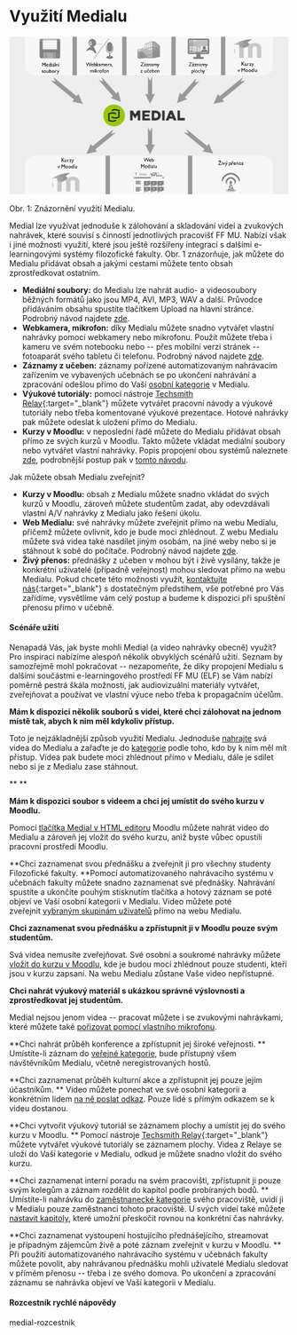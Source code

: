 Využití Medialu
===============







#### 

![](home/vyuziti-medialu/760blz_4.0.png)

Obr. 1: Znázornění využití Medialu.


Medial lze využívat jednoduše k zálohování a skladování videí a
zvukových nahrávek, které souvisí s činností jednotlivých pracovišť FF
MU. Nabízí však i jiné možnosti využití, které jsou ještě rozšířeny
integrací s dalšími e-learningovými systémy filozofické fakulty. Obr. 1
znázorňuje, jak můžete do Medialu přidávat obsah a jakými cestami můžete
tento obsah zprostředkovat ostatním.

-   **Mediální soubory:** do Medialu lze nahrát audio- a videosoubory
    běžných formátů jako jsou MP4, AVI, MP3, WAV a další. Průvodce
    přidáváním obsahu spustíte tlačítkem Upload na hlavní stránce.
    Podrobný návod najdete
    [zde](./jak-nahrat-do-medialu-soubor-z-pocitace).
-   **Webkamera, mikrofon:** díky Medialu můžete snadno vytvářet vlastní
    nahrávky pomocí webkamery nebo mikrofonu. Použít můžete třeba i
    kameru ve svém notebooku nebo -- přes mobilní verzi stránek --
    fotoaparát svého tabletu či telefonu. Podrobný návod najdete
    [zde](./jan-nahrat-video-pomoci-webkamery).
-   **Záznamy z učeben:** záznamy pořízené automatizovaným nahrávacím
    zařízením ve vybavených učebnách se po ukončení nahrávání a
    zpracování odešlou přímo do Vaší [osobní
    kategorie](./jak-je-obsah-v-medialu-organizovan#TOC-Kategorie-a-podkategorie)
    v Medialu.
-   **Výukové tutoriály:** pomocí nástroje [Techsmith
    Relay](http://relaydocs.phil.muni.cz/){:target="_blank"} můžete vytvářet pracovní
    návody a výukové tutoriály nebo třeba komentované výukové
    prezentace. Hotové nahrávky pak můžete odeslat k uložení přímo do
    Medialu.
-   **Kurzy v Moodlu:** v neposlední řadě můžete do Medialu přidávat
    obsah přímo ze svých kurzů v Moodlu. Takto můžete vkládat mediální
    soubory nebo vytvářet vlastní nahrávky. Popis propojení obou systémů
    naleznete [zde](./propojeni-s-moodlem), podrobnější postup pak v
    [tomto návodu](./jak-vkladat-obsah-prostrednictvim-moodlu).

Jak můžete obsah Medialu zveřejnit?

-   **Kurzy v Moodlu:** obsah z Medialu můžete snadno vkládat do svých
    kurzů v Moodlu, zároveň můžete studentům zadat, aby odevzdávali
    vlastní A/V nahrávky z Medialu jako řešení úkolu.
-   **Web Medialu:** své nahrávky můžete zveřejnit přímo na webu
    Medialu, přičemž můžete ovlivnit, kdo je bude moci zhlédnout. Z webu
    Medialu můžete svá videa také nasdílet jiným osobám, na jiné weby
    nebo si je stáhnout k sobě do počítače. Podrobný návod najdete
    [zde](./jak-muazu-sva-videa-sirit).
-   **Živý přenos:** přednášky z učeben v mohou být i živě vysílány,
    takže je konkrétní uživatelé (případně veřejnost) mohou sledovat
    přímo na webu Medialu. Pokud chcete této možnosti využít,
    [kontaktujte
    nás](http://e-learning.phil.muni.cz/jak-nas-kontaktovat){:target="_blank"} s
    dostatečným předstihem, vše potřebné pro Vás zařídíme, vysvětlíme
    vám celý postup a budeme k dispozici při spuštění přenosu přímo v
    učebně.

#### Scénáře užití

Nenapadá Vás, jak byste mohli Medial (a video nahrávky obecně) využít?
Pro inspiraci nabízíme alespoň několik obvyklých scénářů užití. Seznam
by samozřejmě mohl pokračovat -- nezapomeňte, že díky propojení Medialu
s dalšími součástmi e-learningového prostředí FF MU (ELF) se Vám nabízí
poměrně pestrá škála možností, jak audiovizuální materiály vytvářet,
zveřejňovat a používat ve vlastní výuce nebo třeba k propagačním
účelům.


**Mám k dispozici několik souborů s videi, které chci zálohovat na
jednom místě tak, abych k nim měl kdykoliv přístup.**

Toto je nejzákladnější způsob využití Medialu. Jednoduše
[nahrajte](./jak-nahrat-do-medialu-soubor-z-pocitace) svá videa do
Medialu a zařaďte je do
[kategorie](./jak-je-obsah-v-medialu-organizovan) podle toho, kdo by k
nim měl mít přístup. Videa pak budete moci zhlédnout přímo v Medialu,
dále je sdílet nebo si je z Medialu zase stáhnout.

**
**

**Mám k dispozici soubor s videem a chci jej umístit do svého kurzu v
Moodlu.**

Pomocí [tlačítka Medial v HTML
editoru](./jak-vkladat-obsah-prostrednictvim-moodlu) Moodlu můžete
nahrát video do Medialu a zároveň jej vložit do svého kurzu, aniž byste
vůbec opustili pracovní prostředí Moodlu.

**Chci zaznamenat svou přednášku a zveřejnit ji pro všechny studenty
Filozofické fakulty.
**Pomocí automatizovaného nahrávacího systému v učebnách fakulty můžete
snadno zaznamenat své přednášky. Nahrávání spustíte a ukončíte pouhým
stisknutím tlačítka a hotový záznam se poté objeví ve Vaší osobní
kategorii v Medialu. Video můžete poté zveřejnit [vybraným skupinám
uživatelů](./kdo-muaze-videt-muaj-obsah) přímo na webu Medialu.

**Chci zaznamenat svou přednášku a zpřístupnit ji v Moodlu pouze svým
studentům.**

Svá videa nemusíte zveřejňovat. Své osobní a soukromé nahrávky můžete
[vložit do kurzu v Moodlu](./jak-muazu-sva-videa-sirit), kde je budou
moci zhlédnout pouze studenti, kteří jsou v kurzu zapsaní. Na webu
Medialu zůstane Vaše video nepřístupné.

**Chci nahrát výukový materiál s ukázkou správné výslovnosti a
zprostředkovat jej studentům.**

Medial nejsou jenom videa -- pracovat můžete i se zvukovými nahrávkami,
které můžete také [pořizovat pomocí vlastního
mikrofonu](./jan-nahrat-video-pomoci-webkamery).

**Chci nahrát průběh konference a zpřístupnit jej široké veřejnosti.
** Umístíte-li záznam do [veřejné
kategorie](./kdo-muaze-videt-muaj-obsah), bude přístupný všem
návštěvníkům Medialu, včetně neregistrovaných hostů.

**Chci zaznamenat průběh kulturní akce a zpřístupnit jej pouze jejím
účastníkům.
** Video můžete ponechat ve své osobní kategorii a konkrétním lidem [na
ně poslat odkaz](./jak-muazu-sva-videa-sirit). Pouze lidé s přímým
odkazem se k videu dostanou.

**Chci vytvořit výukový tutoriál se záznamem plochy a umístit jej do
svého kurzu v Moodlu.
** Pomocí nástroje [Techsmith Relay](http://relaydocs.phil.muni.cz/){:target="_blank"}
můžete vytvářet výukové tutoriály se záznamem plochy. Videa z Relaye se
uloží do Vaší kategorie v Medialu, odkud je můžete snadno vložit do
svého kurzu.

**Chci zaznamenat interní poradu na svém pracovišti, zpřístupnit ji
pouze svým kolegům a záznam rozdělit do kapitol podle probíraných bodů.
** Umístíte-li nahrávku do [zaměstnanecké
kategorie](./kdo-muaze-videt-muaj-obsah) svého pracoviště, uvidí ji v
Medialu pouze zaměstnanci tohoto pracoviště. U svých videí také můžete
[nastavit
kapitoly](./jak-muazu-dodatecne-upravit-metadata#TOC-Jak-u-nahr-vek-nastavit-kapitoly),
které umožní přeskočit rovnou na konkrétní čas nahrávky.

**Chci zaznamenat vystoupení hostujícího přednášejícího, streamovat
je případným zájemcům živě a poté záznam zveřejnit v kurzu v Moodlu.
** Při použití automatizovaného nahrávacího systému v učebnách fakulty
můžete povolit, aby nahrávanou přednášku mohli uživatelé Medialu
sledovat v přímém přenosu -- třeba i ze svého domova. Po ukončení a
zpracování záznamu se nahrávka objeví ve Vaší kategorii v Medialu.

#### Rozcestník rychlé nápovědy



medial-rozcestnik


